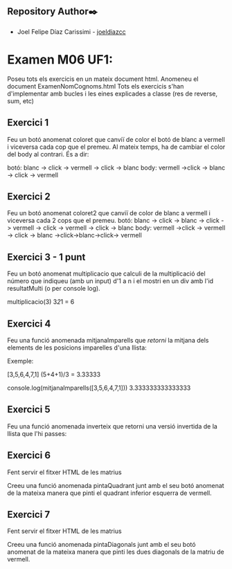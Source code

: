 
## Repository Author✒️

-   Joel Felipe Díaz Carissimi - [joeldiazcc](https://github.com/joeldiazcc)

# Examen M06 UF1:

Poseu tots els exercicis en un mateix document html.
Anomeneu el document ExamenNomCognoms.html
Tots els exercicis s'han d'implementar amb bucles i les eines explicades a classe (res de reverse, sum, etc)

## Exercici 1
Feu un botó anomenat coloret que canviï de color el botó de blanc a vermell i viceversa cada cop que el premeu. Al mateix temps, ha de cambiar el color del body al contrari. És a dir:

botó: blanc -> click -> vermell -> click -> blanc
body: vermell ->click -> blanc -> click -> vermell

## Exercici 2
Feu un botó anomenat coloret2 que canviï de color de blanc a vermell i viceversa cada 2 cops que el premeu.
botó: blanc -> click -> blanc -> click -> vermell -> click -> vermell ->  click -> blanc
body: vermell ->click -> vermell -> click -> blanc ->click->blanc->click-> vermell
## Exercici 3 - 1 punt
Feu un botó anomenat multiplicacio que calculi de la multiplicació del número que indiqueu (amb un input)  d'1 a n  i el mostri en un div amb l'id resultatMulti (o per console log).



multiplicacio(3)
3*2*1  = 6


## Exercici 4

Feu una funció anomenada mitjanaImparells que *retorni* la mitjana dels elements de les posicions imparelles d'una llista:

Exemple:

[3,5,6,4,7,1]
(5+4+1)/3 = 3.33333

console.log(mitjanaImparells([3,5,6,4,7,1]))
3.333333333333333


## Exercici 5
Feu una funció anomenada inverteix que retorni una versió invertida de la llista que l'hi passes:

## Exercici 6
Fent servir el fitxer HTML de les matrius

Creeu una funció anomenada pintaQuadrant junt amb el seu botó anomenat de la mateixa manera que pinti el quadrant inferior esquerra de vermell.

## Exercici 7
Fent servir el fitxer HTML de les matrius

Creeu una funció anomenada pintaDiagonals junt amb el seu botó anomenat de la mateixa manera que pinti les dues diagonals de la matriu de vermell.
